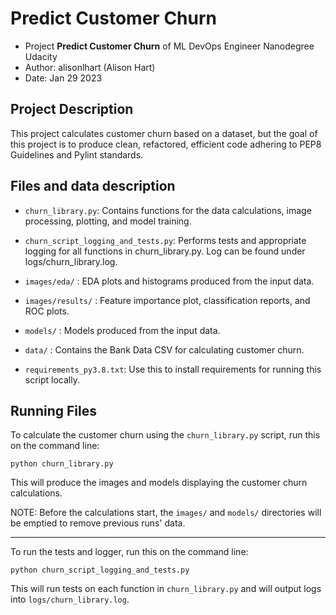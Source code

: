 # Predict Customer Churn

- Project **Predict Customer Churn** of ML DevOps Engineer Nanodegree Udacity
- Author: alisonlhart (Alison Hart)
- Date: Jan 29 2023

## Project Description
This project calculates customer churn based on a dataset, but the goal of this project is to produce clean, refactored, efficient code adhering to PEP8 Guidelines and Pylint standards. 

## Files and data description

- `churn_library.py`: Contains functions for the data calculations, image processing, plotting, and model training. 

- `churn_script_logging_and_tests.py`: Performs tests and appropriate logging for all functions in churn_library.py. Log can be found under logs/churn_library.log.

- `images/eda/` : EDA plots and histograms produced from the input data. 

- `images/results/` : Feature importance plot, classification reports, and ROC plots. 

- `models/` : Models produced from the input data. 

- `data/` : Contains the Bank Data CSV for calculating customer churn. 

- `requirements_py3.8.txt`: Use this to install requirements for running this script locally. 

## Running Files

To calculate the customer churn using the `churn_library.py` script, run this on the command line:

`python churn_library.py`

This will produce the images and models displaying the customer churn calculations. 

NOTE: Before the calculations start, the `images/` and `models/` directories will be emptied to remove previous runs' data. 

----

To run the tests and logger, run this on the command line:

`python churn_script_logging_and_tests.py`

This will run tests on each function in `churn_library.py` and will output logs into `logs/churn_library.log`. 
